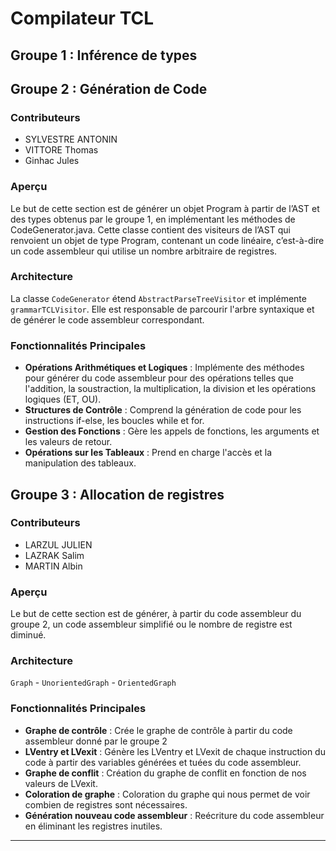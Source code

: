 # Compilateur TCL

## Groupe 1 : Inférence de types

## Groupe 2 : Génération de Code

### Contributeurs

- SYLVESTRE ANTONIN
- VITTORE Thomas
- Ginhac Jules

### Aperçu

Le but de cette section est de générer un objet Program à partir de l’AST et des types obtenus par le groupe 1, en implémentant les méthodes de CodeGenerator.java. Cette classe contient des visiteurs de l’AST qui renvoient un objet de type Program, contenant un code linéaire, c’est-à-dire un code assembleur qui utilise un nombre arbitraire de registres.

### Architecture

La classe `CodeGenerator` étend `AbstractParseTreeVisitor` et implémente `grammarTCLVisitor`. Elle est responsable de parcourir l'arbre syntaxique et de générer le code assembleur correspondant.

### Fonctionnalités Principales

- **Opérations Arithmétiques et Logiques** : Implémente des méthodes pour générer du code assembleur pour des opérations telles que l'addition, la soustraction, la multiplication, la division et les opérations logiques (ET, OU).
- **Structures de Contrôle** : Comprend la génération de code pour les instructions if-else, les boucles while et for.
- **Gestion des Fonctions** : Gère les appels de fonctions, les arguments et les valeurs de retour.
- **Opérations sur les Tableaux** : Prend en charge l'accès et la manipulation des tableaux.

## Groupe 3 : Allocation de registres

### Contributeurs

- LARZUL JULIEN
- LAZRAK Salim
- MARTIN Albin

### Aperçu

Le but de cette section est de générer, à partir du code assembleur du groupe 2, un code assembleur simplifié ou le nombre de registre est diminué.

### Architecture

`Graph` - `UnorientedGraph` - `OrientedGraph`

### Fonctionnalités Principales

- **Graphe de contrôle** : Crée le graphe de contrôle à partir du code assembleur donné par le groupe 2
- **LVentry et LVexit** : Génère les LVentry et LVexit de chaque instruction du code à partir des variables générées et tuées du code assembleur. 
- **Graphe de conflit** : Création du graphe de conflit en fonction de nos valeurs de LVexit.
- **Coloration de graphe** : Coloration du graphe qui nous permet de voir combien de registres sont nécessaires.
- **Génération nouveau code assembleur** : Reécriture du code assembleur en éliminant les registres inutiles.

---
